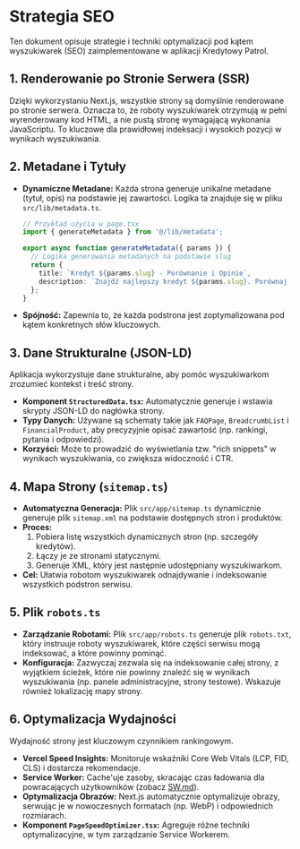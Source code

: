 # Strategia SEO

Ten dokument opisuje strategie i techniki optymalizacji pod kątem wyszukiwarek (SEO) zaimplementowane w aplikacji Kredytowy Patrol.

## 1. Renderowanie po Stronie Serwera (SSR)

Dzięki wykorzystaniu Next.js, wszystkie strony są domyślnie renderowane po stronie serwera. Oznacza to, że roboty wyszukiwarek otrzymują w pełni wyrenderowany kod HTML, a nie pustą stronę wymagającą wykonania JavaScriptu. To kluczowe dla prawidłowej indeksacji i wysokich pozycji w wynikach wyszukiwania.

## 2. Metadane i Tytuły

- **Dynamiczne Metadane:** Każda strona generuje unikalne metadane (tytuł, opis) na podstawie jej zawartości. Logika ta znajduje się w pliku `src/lib/metadata.ts`.
  ```typescript
  // Przykład użycia w page.tsx
  import { generateMetadata } from '@/lib/metadata';

  export async function generateMetadata({ params }) {
    // Logika generowania metadanych na podstawie slug
    return {
      title: `Kredyt ${params.slug} - Porównanie i Opinie`,
      description: `Znajdź najlepszy kredyt ${params.slug}. Porównaj oferty banków i przeczytaj opinie klientów.`,
    };
  }
  ```
- **Spójność:** Zapewnia to, że każda podstrona jest zoptymalizowana pod kątem konkretnych słów kluczowych.

## 3. Dane Strukturalne (JSON-LD)

Aplikacja wykorzystuje dane strukturalne, aby pomóc wyszukiwarkom zrozumieć kontekst i treść strony.

- **Komponent `StructuredData.tsx`:** Automatycznie generuje i wstawia skrypty JSON-LD do nagłówka strony.
- **Typy Danych:** Używane są schematy takie jak `FAQPage`, `BreadcrumbList` i `FinancialProduct`, aby precyzyjnie opisać zawartość (np. rankingi, pytania i odpowiedzi).
- **Korzyści:** Może to prowadzić do wyświetlania tzw. "rich snippets" w wynikach wyszukiwania, co zwiększa widoczność i CTR.

## 4. Mapa Strony (`sitemap.ts`)

- **Automatyczna Generacja:** Plik `src/app/sitemap.ts` dynamicznie generuje plik `sitemap.xml` na podstawie dostępnych stron i produktów.
- **Proces:**
  1. Pobiera listę wszystkich dynamicznych stron (np. szczegóły kredytów).
  2. Łączy je ze stronami statycznymi.
  3. Generuje XML, który jest następnie udostępniany wyszukiwarkom.
- **Cel:** Ułatwia robotom wyszukiwarek odnajdywanie i indeksowanie wszystkich podstron serwisu.

## 5. Plik `robots.ts`

- **Zarządzanie Robotami:** Plik `src/app/robots.ts` generuje plik `robots.txt`, który instruuje roboty wyszukiwarek, które części serwisu mogą indeksować, a które powinny pominąć.
- **Konfiguracja:** Zazwyczaj zezwala się na indeksowanie całej strony, z wyjątkiem ścieżek, które nie powinny znaleźć się w wynikach wyszukiwania (np. panele administracyjne, strony testowe). Wskazuje również lokalizację mapy strony.

## 6. Optymalizacja Wydajności

Wydajność strony jest kluczowym czynnikiem rankingowym.

- **Vercel Speed Insights:** Monitoruje wskaźniki Core Web Vitals (LCP, FID, CLS) i dostarcza rekomendacje.
- **Service Worker:** Cache'uje zasoby, skracając czas ładowania dla powracających użytkowników (zobacz [SW.md](SW.md)).
- **Optymalizacja Obrazów:** Next.js automatycznie optymalizuje obrazy, serwując je w nowoczesnych formatach (np. WebP) i odpowiednich rozmiarach.
- **Komponent `PageSpeedOptimizer.tsx`:** Agreguje różne techniki optymalizacyjne, w tym zarządzanie Service Workerem. 